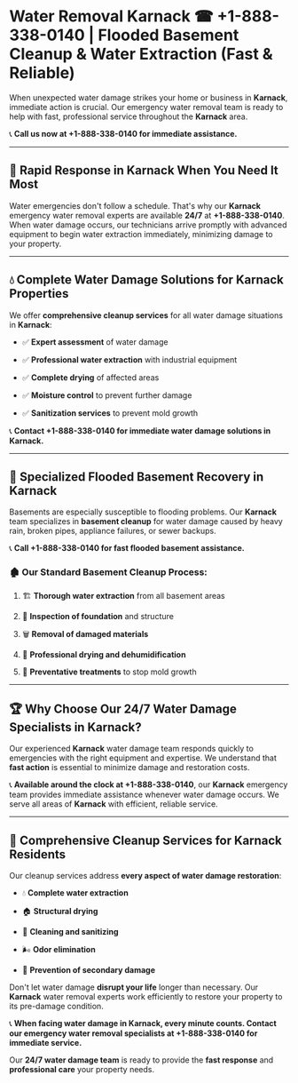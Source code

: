 # Water Removal Karnack ☎ +1-888-338-0140 | Flooded Basement Cleanup & Water Extraction (Fast & Reliable)

When unexpected water damage strikes your home or business in **Karnack**, immediate action is crucial. Our emergency water removal team is ready to help with fast, professional service throughout the **Karnack** area. 

📞 **Call us now at +1-888-338-0140 for immediate assistance.**
---
## 🚀 Rapid Response in Karnack When You Need It Most
Water emergencies don't follow a schedule. That's why our **Karnack** emergency water removal experts are available **24/7** at **+1-888-338-0140**. When water damage occurs, our technicians arrive promptly with advanced equipment to begin water extraction immediately, minimizing damage to your property.
---
## 💧 Complete Water Damage Solutions for Karnack Properties
We offer **comprehensive cleanup services** for all water damage situations in **Karnack**:
- ✅ **Expert assessment** of water damage  
- ✅ **Professional water extraction** with industrial equipment  
- ✅ **Complete drying** of affected areas  
- ✅ **Moisture control** to prevent further damage  
- ✅ **Sanitization services** to prevent mold growth  
📞 **Contact +1-888-338-0140 for immediate water damage solutions in Karnack.**
---
## 🌊 Specialized Flooded Basement Recovery in Karnack
Basements are especially susceptible to flooding problems. Our **Karnack** team specializes in **basement cleanup** for water damage caused by heavy rain, broken pipes, appliance failures, or sewer backups. 
📞 **Call +1-888-338-0140 for fast flooded basement assistance.**
### 🏚️ Our Standard Basement Cleanup Process:
1. 🏗️ **Thorough water extraction** from all basement areas  
2. 🔎 **Inspection of foundation** and structure  
3. 🗑️ **Removal of damaged materials**  
4. 💨 **Professional drying and dehumidification**  
5. 🚫 **Preventative treatments** to stop mold growth  
---
## 🏆 Why Choose Our 24/7 Water Damage Specialists in Karnack?
Our experienced **Karnack** water damage team responds quickly to emergencies with the right equipment and expertise. We understand that **fast action** is essential to minimize damage and restoration costs.
📞 **Available around the clock at +1-888-338-0140**, our **Karnack** emergency team provides immediate assistance whenever water damage occurs. We serve all areas of **Karnack** with efficient, reliable service.
---
## 🧹 Comprehensive Cleanup Services for Karnack Residents
Our cleanup services address **every aspect of water damage restoration**:
- 💧 **Complete water extraction**  
- 🏠 **Structural drying**  
- 🧼 **Cleaning and sanitizing**  
- 🌬️ **Odor elimination**  
- 🚫 **Prevention of secondary damage**  
Don't let water damage **disrupt your life** longer than necessary. Our **Karnack** water removal experts work efficiently to restore your property to its pre-damage condition.
📞 **When facing water damage in Karnack, every minute counts. Contact our emergency water removal specialists at +1-888-338-0140 for immediate service.**
Our **24/7 water damage team** is ready to provide the **fast response** and **professional care** your property needs.

